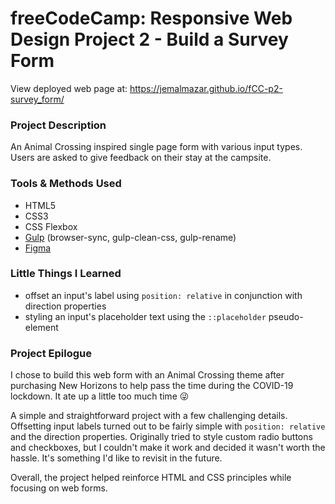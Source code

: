# freeCodeCamp: Responsive Web Design Project 2 - Build a Survey Form

View deployed web page at: https://jemalmazar.github.io/fCC-p2-survey_form/

### Project Description

An Animal Crossing inspired single page form with various input types. Users are asked to give feedback on their stay at the campsite.

### Tools & Methods Used

- HTML5
- CSS3
- CSS Flexbox
- [Gulp](https://gulpjs.com/) (browser-sync, gulp-clean-css, gulp-rename)
- [Figma](https://www.figma.com/)

### Little Things I Learned

- offset an input's label using `position: relative` in conjunction with direction properties
- styling an input's placeholder text using the `::placeholder` pseudo-element

### Project Epilogue

I chose to build this web form with an Animal Crossing theme after purchasing New Horizons to help pass the time during the COVID-19 lockdown. It ate up a little too much time :stuck_out_tongue_winking_eye:

A simple and straightforward project with a few challenging details. Offsetting input labels turned out to be fairly simple with `position: relative` and the direction properties. Originally tried to style custom radio buttons and checkboxes, but I couldn't make it work and decided it wasn't worth the hassle. It's something I'd like to revisit in the future.

Overall, the project helped reinforce HTML and CSS principles while focusing on web forms.